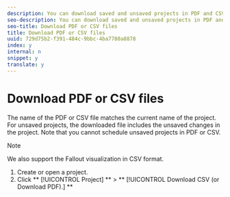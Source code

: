 ```yaml
---
description: You can download saved and unsaved projects in PDF and CSV formats.
seo-description: You can download saved and unsaved projects in PDF and CSV formats.
seo-title: Download PDF or CSV files
title: Download PDF or CSV files
uuid: 729d75b2-f391-484c-9bbc-4ba7780a8878
index: y
internal: n
snippet: y
translate: y
---
```


# Download PDF or CSV files

The name of the PDF or CSV file matches the current name of the project. For unsaved projects, the downloaded file includes the unsaved changes in the project. Note that you cannot schedule unsaved projects in PDF or CSV. 

>[!NOTE]
>
>We also support the Fallout visualization in CSV format.


1. Create or open a project.
1. Click ** [!UICONTROL  Project] ** > ** [!UICONTROL  Download CSV (or Download PDF).] **
